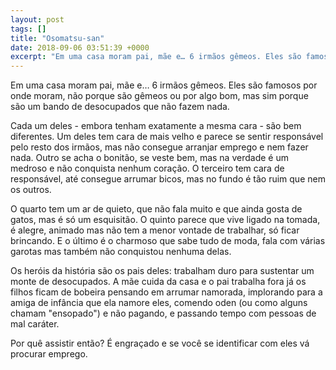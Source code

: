 ```yaml
---
layout: post
tags: []
title: "Osomatsu-san"
date: 2018-09-06 03:51:39 +0000
excerpt: "Em uma casa moram pai, mãe e… 6 irmãos gêmeos. Eles são famosos por onde moram, não porque são gêmeos ou por algo bom, mas sim porque são..."
---
```


Em uma casa moram pai, mãe e… 6 irmãos gêmeos. Eles são famosos por onde moram, não porque são gêmeos ou por algo bom, mas sim porque são um bando de desocupados que não fazem nada.

Cada um deles - embora tenham exatamente a mesma cara - são bem diferentes. Um deles tem cara de mais velho e parece se sentir responsável pelo resto dos irmãos, mas não consegue arranjar emprego e nem fazer nada. Outro se acha o bonitão, se veste bem, mas na verdade é um medroso e não conquista nenhum coração. O terceiro tem cara de responsável, até consegue arrumar bicos, mas no fundo é tão ruim que nem os outros.

O quarto tem um ar de quieto, que não fala muito e que ainda gosta de gatos, mas é só um esquisitão. O quinto parece que vive ligado na tomada, é alegre, animado mas não tem a menor vontade de trabalhar, só ficar brincando. E o último é o charmoso que sabe tudo de moda, fala com várias garotas mas também não conquistou nenhuma delas.

Os heróis da história são os pais deles: trabalham duro para sustentar um monte de desocupados. A mãe cuida da casa e o pai trabalha fora já os filhos ficam de bobeira pensando em arrumar namorada, implorando para a amiga de infância que ela namore eles, comendo oden (ou como alguns chamam "ensopado") e não pagando, e passando tempo com pessoas de mal caráter.

Por quê assistir então? É engraçado e se você se identificar com eles vá procurar emprego.